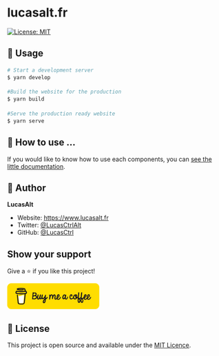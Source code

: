 # lucasalt.fr

<a href="https://github.com/lucasctrl/lucasalt.fr/blob/master/LICENSE" target="_blank"><img alt="License: MIT" src="https://img.shields.io/badge/License-MIT-blue.svg?style=flat-square" /></a>

## 📖 Usage

```sh
# Start a development server
$ yarn develop

#Build the website for the production
$ yarn build

#Serve the production ready website
$ yarn serve
```

## 👀 How to use ...

If you would like to know how to use each components, you can [see the little documentation](./documentation/README.md).

## 👤 Author

**LucasAlt**
* Website: https://www.lucasalt.fr
* Twitter: [@LucasCtrlAlt](https://twitter.com/LucasCtrlAlt)
* GitHub: [@LucasCtrl](https://github.com/LucasCtrl)

## Show your support

Give a ⭐️ if you like this project!

<a href="https://www.buymeacoffee.com/lucasalt" target="_blank" rel="noreferrer noopener"><img alt="Buy me a coffee" src="https://github.com/LucasCtrl/lucasalt.fr/blob/master/.github/bmc-button.png" height="60px" width="213.75px" /></a>

## 📝 License

This project is open source and available under the [MIT Licence](https://github.com/lucasctrl/lucasalt.fr/blob/master/LICENSE).
